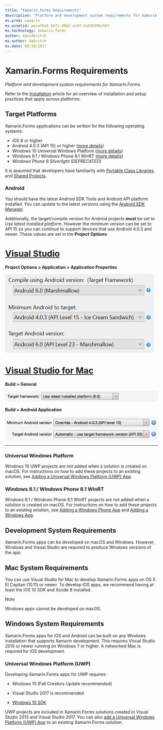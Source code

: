 ```yaml
---
title: "Xamarin.Forms Requirements"
description: "Platform and development system requirements for Xamarin.Forms."
ms.prod: xamarin
ms.assetid: eecaf6a5-567c-49b2-ac83-2a195596c5bf
ms.technology: xamarin-forms
author: davidbritch
ms.author: dabritch
ms.date: 05/19/2017
---
```


# Xamarin.Forms Requirements

_Platform and development system requirements for Xamarin.Forms._

Refer to the [Installation](~/cross-platform/get-started/installation/index.md) article for an overview of installation and setup practices that apply across platforms.

## Target Platforms

Xamarin.Forms applications can be written for the following operating systems:

-  iOS 8 or higher
-  Android 4.0.3 (API 15) or higher ([more details](#android))
-  Windows 10 Universal Windows Platform ([more details](#windows10))
-  Windows 8.1 / Windows Phone 8.1 WinRT ([more details](#windows))
-  *Windows Phone 8 Silverlight (DEPRECATED)*

It is assumed that developers have familiarity with [Portable Class Libraries](~/cross-platform/app-fundamentals/pcl.md) and [Shared Projects](~/cross-platform/app-fundamentals/shared-projects.md).

<a name="android" />

### Android

You should have the latest Android SDK Tools and Android API platform installed. You can update to the latest versions using the [Android SDK Manager](~/android/get-started/installation/android-sdk.md).

Additionally, the target/compile version for Android projects **must** be set to *Use latest installed platform*. However the minimum version can be set to API 15 so you can continue to support devices
that use Android 4.0.3 and newer. These values are set in the **Project Options**:

# [Visual Studio](#tab/vswin)

**Project Options > Application > Application Properties**

![](installation-images/options-android-vs-sml.png "Android build options in Visual Studio")

# [Visual Studio for Mac](#tab/vsmac)

**Build > General**

![](installation-images/options-general-sml.png "Build > General")

**Build > Android Application**

![](installation-images/options-android-sml.png "Build > Android Application")

-----


<a name="windows10" />

### Universal Windows Platform

Windows 10 UWP projects are not added when a solution is created on macOS. For instructions on how to add these projects to an existing solution, see [Adding a Universal Windows Platform (UWP) App](~/xamarin-forms/platform/windows/installation/universal.md).


<a name="windows" />

### Windows 8.1 / Windows Phone 8.1 WinRT

Windows 8.1 / Windows Phone 8.1 WinRT projects are not added when a solution is created on macOS. For instructions on how to add these projects to an existing solution, see [Adding a Windows Phone App](~/xamarin-forms/platform/windows/installation/phone.md) and [Adding a Windows App](~/xamarin-forms/platform/windows/installation/tablet.md).


## Development System Requirements

Xamarin.Forms apps can be developed on macOS and Windows. However, Windows and Visual Studio are required to produce Windows versions of the app.

## Mac System Requirements

You can use Visual Studio for Mac to develop Xamarin.Forms apps on OS X El Capitan (10.11) or newer. To develop iOS apps, we recommend having at least the iOS 10 SDK and Xcode 8 installed.

> [!NOTE]
>  Windows apps cannot be developed on macOS.

## Windows System Requirements

Xamarin.Forms apps for iOS and Android can be built on any Windows installation that supports Xamarin development. This requires Visual Studio 2015 or newer running on Windows 7 or higher. A networked Mac is required for iOS development.

### Universal Windows Platform (UWP)

Developing Xamarin.Forms apps for UWP requires:

* Windows 10 (Fall Creators Update recommended)

* Visual Studio 2017 is recommended

* [Windows 10 SDK](https://dev.windows.com/downloads/windows-10-sdk)

UWP projects are included in Xamarin.Forms solutions created in Visual Studio 2015 and Visual Studio 2017.
You can also [add a Universal Windows Platform (UWP) App](~/xamarin-forms/platform/windows/installation/universal.md) to an existing
Xamarin.Forms solution.

